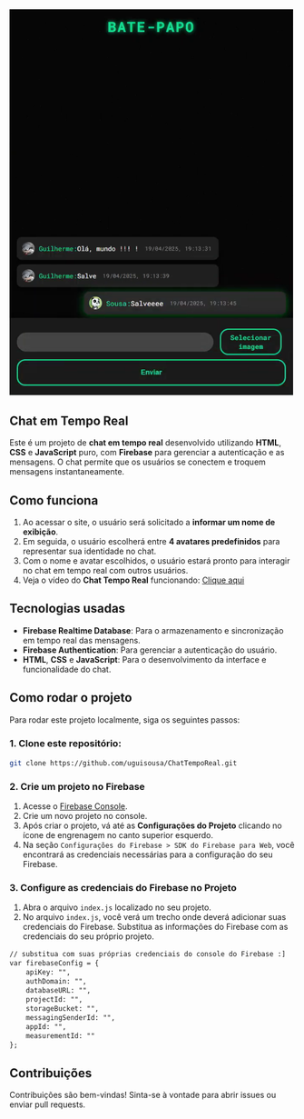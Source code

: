 <div>
    <img width="500" src="capp.png"></img>
</div>

## Chat em Tempo Real

Este é um projeto de **chat em tempo real** desenvolvido utilizando **HTML**, **CSS** e **JavaScript** puro, com **Firebase** para gerenciar a autenticação e as mensagens. O chat permite que os usuários se conectem e troquem mensagens instantaneamente.



##  Como funciona

1.  Ao acessar o site, o usuário será solicitado a **informar um nome de exibição**.
2.  Em seguida, o usuário escolherá entre **4 avatares predefinidos** para representar sua identidade no chat.
3.  Com o nome e avatar escolhidos, o usuário estará pronto para interagir no chat em tempo real com outros usuários.
4. Veja o vídeo do <b>Chat Tempo Real</b> funcionando: <a href="https://www.youtube.com/watch?v=APGqs0_CUeM">Clique aqui</a>

##  Tecnologias usadas

-   **Firebase Realtime Database**: Para o armazenamento e sincronização em tempo real das mensagens.
-   **Firebase Authentication**: Para gerenciar a autenticação do usuário.
-   **HTML**, **CSS** e **JavaScript**: Para o desenvolvimento da interface e funcionalidade do chat.

##  Como rodar o projeto

Para rodar este projeto localmente, siga os seguintes passos:

### 1. Clone este repositório:

```bash
git clone https://github.com/uguisousa/ChatTempoReal.git
```
### 2. Crie um projeto no Firebase

1. Acesse o <a href="https://console.firebase.google.com/u/0/">Firebase Console</a>.
2. Crie um novo projeto no console.
3. Após criar o projeto, vá até as <b>Configurações do Projeto</b> clicando no ícone de engrenagem no canto superior esquerdo.
4. Na seção `Configurações do Firebase > SDK do Firebase para Web`, você encontrará as credenciais necessárias para a configuração do seu Firebase.

### 3. Configure as credenciais do Firebase no Projeto
1. Abra o arquivo `index.js` localizado no seu projeto.
2. No arquivo `index.js`, você verá um trecho onde deverá adicionar suas credenciais do Firebase. Substitua as informações do Firebase com as credenciais do seu próprio projeto.

```
// substitua com suas próprias credenciais do console do Firebase :]
var firebaseConfig = {
    apiKey: "",
    authDomain: "",
    databaseURL: "",
    projectId: "",
    storageBucket: "",
    messagingSenderId: "",
    appId: "",
    measurementId: ""
};
```

## Contribuições
Contribuições são bem-vindas! Sinta-se à vontade para abrir issues ou enviar pull requests.
